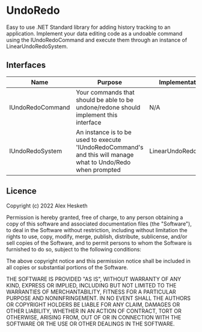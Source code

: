 # UndoRedo

Easy to use .NET Standard library for adding history tracking to an application. 
Implement your data editing code as a undoable command using the IUndoRedoCommand and execute them through an instance of LinearUndoRedoSystem.

## Interfaces
| Name | Purpose | Implementations |
|--|--|--|
|IUndoRedoCommand| Your commands that should be able to be undone/redone should implement this interface | N/A |
|IUndoRedoSystem| An instance is to be used to execute 'IUndoRedoCommand's and this will manage what to Undo/Redo when prompted | LinearUndoRedoSystem |

## Licence
Copyright (c) 2022 Alex Hesketh

Permission is hereby granted, free of charge, to any person obtaining
a copy of this software and associated documentation files (the
"Software"), to deal in the Software without restriction, including
without limitation the rights to use, copy, modify, merge, publish,
distribute, sublicense, and/or sell copies of the Software, and to
permit persons to whom the Software is furnished to do so, subject to
the following conditions:

The above copyright notice and this permission notice shall be
included in all copies or substantial portions of the Software.

THE SOFTWARE IS PROVIDED "AS IS", WITHOUT WARRANTY OF ANY KIND,
EXPRESS OR IMPLIED, INCLUDING BUT NOT LIMITED TO THE WARRANTIES OF
MERCHANTABILITY, FITNESS FOR A PARTICULAR PURPOSE AND
NONINFRINGEMENT. IN NO EVENT SHALL THE AUTHORS OR COPYRIGHT HOLDERS BE
LIABLE FOR ANY CLAIM, DAMAGES OR OTHER LIABILITY, WHETHER IN AN ACTION
OF CONTRACT, TORT OR OTHERWISE, ARISING FROM, OUT OF OR IN CONNECTION
WITH THE SOFTWARE OR THE USE OR OTHER DEALINGS IN THE SOFTWARE.
